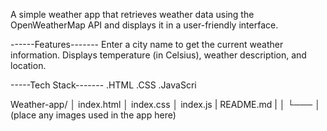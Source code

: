A simple weather app that retrieves weather data using the OpenWeatherMap API and displays it in a user-friendly interface.


------Features-------
Enter a city name to get the current weather information.
Displays temperature (in Celsius), weather description, and location.



-----Tech Stack-------
.HTML
.CSS
.JavaScri

Weather-app/
│   index.html
│   index.css
│   index.js
|   README.md
| 
│
└───
    │   (place any images used in the app here)
